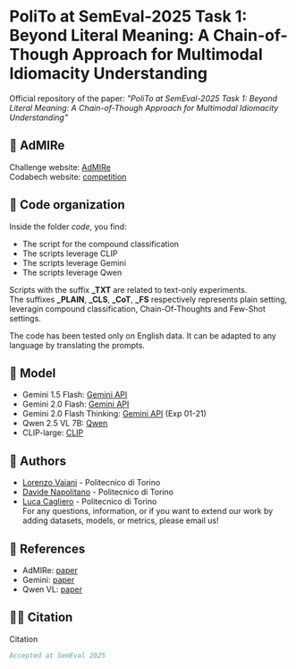 # PoliTo at SemEval-2025 Task 1: Beyond Literal Meaning: A Chain-of-Though Approach for Multimodal Idiomacity Understanding

Official repository of the paper: *"PoliTo at SemEval-2025 Task 1: Beyond Literal Meaning: A Chain-of-Though Approach for Multimodal Idiomacity Understanding"*

## 🏁 AdMIRe
Challenge website: [AdMIRe](https://semeval2025-task1.github.io/) </br>
Codabech website: [competition](https://www.codabench.org/competitions/4345/#/results-tab)

## 🔧 Code organization
Inside the folder *code*, you find:
- The script for the compound classification
- The scripts leverage CLIP
- The scripts leverage Gemini
- The scripts leverage Qwen

Scripts with the suffix **_TXT** are related to text-only experiments. </br>
The suffixes **_PLAIN**, **_CLS**, **_CoT**, **_FS** respectively represents plain setting, leveragin compound classification, Chain-Of-Thoughts and Few-Shot settings. </br>

The code has been tested only on English data. It can be adapted to any language by translating the prompts.

## 📌 Model
- Gemini 1.5 Flash: [Gemini API](https://ai.google.dev/)
- Gemini 2.0 Flash: [Gemini API](https://ai.google.dev/)
- Gemini 2.0 Flash Thinking: [Gemini API](https://ai.google.dev/) (Exp 01-21)
- Qwen 2.5 VL 7B: [Qwen](https://huggingface.co/Qwen/Qwen2.5-VL-7B-Instruct)
- CLIP-large: [CLIP](https://huggingface.co/openai/clip-vit-large-patch14)

## 👤 Authors
- [Lorenzo Vaiani](mailto:lorenzo.vaiani@polito.it) - Politecnico di Torino
- [Davide Napolitano](mailto:davide.napolitano@polito.it) - Politecnico di Torino
- [Luca Cagliero](mailto:luca.cagliero@polito.it) - Politecnico di Torino </br>
For any questions, information, or if you want to extend our work by adding datasets, models, or metrics, please email us!

## 📖 References
- AdMIRe: [paper](https://arxiv.org/pdf/2503.15358)
- Gemini: [paper](https://arxiv.org/pdf/2312.11805)
- Qwen VL: [paper](https://arxiv.org/abs/2502.13923)

## ✍🏼 Citation
Citation
```bibtex
Accepted at SemEval 2025
```
